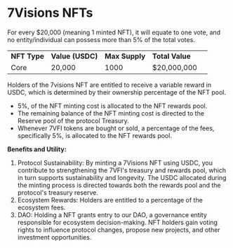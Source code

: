 # 7Visions NFTs

For every $20,000 (meaning 1 minted NFT), it will equate to one vote, and no entity/individual can possess more than 5% of the total votes.

|              |                  |                |                 |   |
| ------------ | ---------------- | -------------- | --------------- | - |
| **NFT Type** | **Value (USDC)** | **Max Supply** | **Total Value** |   |
| Core         | 20,000           | 1000           | $20,000,000     |   |

Holders of the 7visions NFT are entitled to receive a variable reward in USDC, which is determined by their ownership percentage of the NFT pool.

* 5%, of the NFT minting cost is allocated to the NFT rewards pool.&#x20;
* The remaining balance of the NFT minting cost is directed to the Reserve pool of the protocol Treasury.&#x20;
* Whenever 7VFI tokens are bought or sold, a percentage of the fees, specifically 5%, is allocated to the NFT rewards pool.

**Benefits and Utility:**

1. Protocol Sustainability: By minting a 7Visions NFT using USDC, you contribute to strengthening the 7VFI's treasury and rewards pool, which in turn supports sustainability and longevity. The USDC allocated during the minting process is directed towards both the rewards pool and the protocol's treasury reserve.
2. Ecosystem Rewards: Holders are entitled to a percentage of the ecosystem fees.
3. DAO: Holding a NFT grants entry to our DAO, a governance entity responsible for ecosystem decision-making. NFT holders gain voting rights to influence protocol changes, propose new projects, and other investment opportunities.

